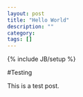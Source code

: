 ```yaml
---
layout: post
title: "Hello World"
description: ""
category: 
tags: []
---
```

{% include JB/setup %}

#Testing

This is a test post.